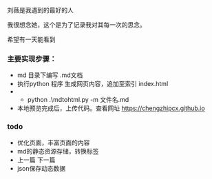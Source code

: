 刘薇是我遇到的最好的人

我很想念她，这个是为了记录我对其每一次的思念。

希望有一天能看到

### 主要实现步骤：
- md 目录下编写 .md文档  
- 执行python 程序 生成网页内容，追加至索引 index.html
- - python .\mdtohtml.py -m 文件名.md
- 本地预览完成后，上传代码。查看网址 https://chengzhipcx.github.io

### todo
- 优化页面，丰富页面的内容
- md的静态资源存储，转换<img>标签
- 上一篇  下一篇
- json保存动态数据

